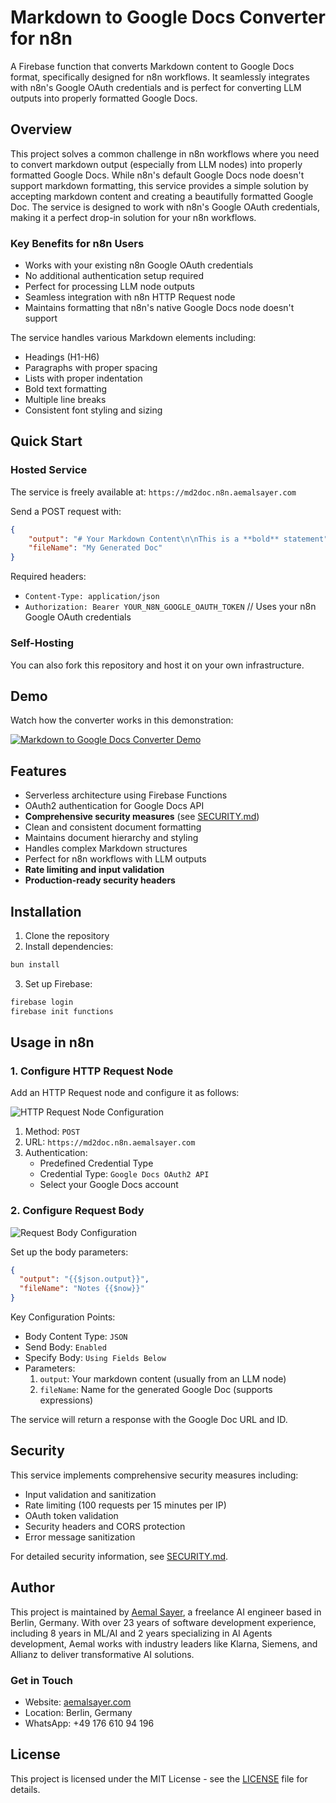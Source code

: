 # Markdown to Google Docs Converter for n8n

A Firebase function that converts Markdown content to Google Docs format, specifically designed for n8n workflows. It seamlessly integrates with n8n's Google OAuth credentials and is perfect for converting LLM outputs into properly formatted Google Docs.

## Overview

This project solves a common challenge in n8n workflows where you need to convert markdown output (especially from LLM nodes) into properly formatted Google Docs. While n8n's default Google Docs node doesn't support markdown formatting, this service provides a simple solution by accepting markdown content and creating a beautifully formatted Google Doc. The service is designed to work with n8n's Google OAuth credentials, making it a perfect drop-in solution for your n8n workflows.

### Key Benefits for n8n Users
- Works with your existing n8n Google OAuth credentials
- No additional authentication setup required
- Perfect for processing LLM node outputs
- Seamless integration with n8n HTTP Request node
- Maintains formatting that n8n's native Google Docs node doesn't support

The service handles various Markdown elements including:
- Headings (H1-H6)
- Paragraphs with proper spacing
- Lists with proper indentation
- Bold text formatting
- Multiple line breaks
- Consistent font styling and sizing

## Quick Start

### Hosted Service
The service is freely available at: `https://md2doc.n8n.aemalsayer.com`

Send a POST request with:
```json
{
    "output": "# Your Markdown Content\n\nThis is a **bold** statement",
    "fileName": "My Generated Doc"
}
```

Required headers:
- `Content-Type: application/json`
- `Authorization: Bearer YOUR_N8N_GOOGLE_OAUTH_TOKEN` // Uses your n8n Google OAuth credentials

### Self-Hosting
You can also fork this repository and host it on your own infrastructure.

## Demo

Watch how the converter works in this demonstration:

[![Markdown to Google Docs Converter Demo](https://img.youtube.com/vi/r2HdgJiCInA/0.jpg)](https://youtu.be/r2HdgJiCInA)

## Features

- Serverless architecture using Firebase Functions
- OAuth2 authentication for Google Docs API
- **Comprehensive security measures** (see [SECURITY.md](SECURITY.md))
- Clean and consistent document formatting
- Maintains document hierarchy and styling
- Handles complex Markdown structures
- Perfect for n8n workflows with LLM outputs
- **Rate limiting and input validation**
- **Production-ready security headers**

## Installation

1. Clone the repository
2. Install dependencies:
```bash
bun install
```
3. Set up Firebase:
```bash
firebase login
firebase init functions
```

## Usage in n8n

### 1. Configure HTTP Request Node

Add an HTTP Request node and configure it as follows:

![HTTP Request Node Configuration](.github/assets/screen1.png)

1. Method: `POST`
2. URL: `https://md2doc.n8n.aemalsayer.com`
3. Authentication: 
   - Predefined Credential Type
   - Credential Type: `Google Docs OAuth2 API`
   - Select your Google Docs account

### 2. Configure Request Body

![Request Body Configuration](.github/assets/screen2.png)

Set up the body parameters:

```json
{
  "output": "{{$json.output}}",
  "fileName": "Notes {{$now}}"
}
```

Key Configuration Points:
- Body Content Type: `JSON`
- Send Body: `Enabled`
- Specify Body: `Using Fields Below`
- Parameters:
  1. `output`: Your markdown content (usually from an LLM node)
  2. `fileName`: Name for the generated Google Doc (supports expressions)

The service will return a response with the Google Doc URL and ID.

## Security

This service implements comprehensive security measures including:
- Input validation and sanitization
- Rate limiting (100 requests per 15 minutes per IP)
- OAuth token validation
- Security headers and CORS protection
- Error message sanitization

For detailed security information, see [SECURITY.md](SECURITY.md).

## Author

This project is maintained by [Aemal Sayer](https://aemalsayer.com), a freelance AI engineer based in Berlin, Germany. With over 23 years of software development experience, including 8 years in ML/AI and 2 years specializing in AI Agents development, Aemal works with industry leaders like Klarna, Siemens, and Allianz to deliver transformative AI solutions.

### Get in Touch
- Website: [aemalsayer.com](https://aemalsayer.com)
- Location: Berlin, Germany
- WhatsApp: +49 176 610 94 196

## License

This project is licensed under the MIT License - see the [LICENSE](LICENSE) file for details.
